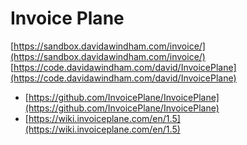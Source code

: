 # Invoice Plane


[https://sandbox.davidawindham.com/invoice/](https://sandbox.davidawindham.com/invoice/)  
[https://code.davidawindham.com/david/InvoicePlane](https://code.davidawindham.com/david/InvoicePlane)

* [https://github.com/InvoicePlane/InvoicePlane](https://github.com/InvoicePlane/InvoicePlane)
* [https://wiki.invoiceplane.com/en/1.5](https://wiki.invoiceplane.com/en/1.5)